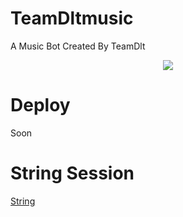 # TeamDltmusic

A Music Bot Created By TeamDlt
<p align="center">
  <img src="https://te.legra.ph/file/4dc2f69d8b318a53d5735.jpg">
</p>


# Deploy

Soon 



# String Session 

[String](https://replit.com/@SomyajeetMishra/TeamDlt)
